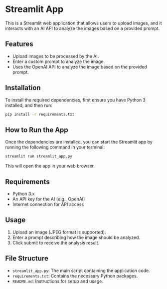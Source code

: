 
# Streamlit App

This is a Streamlit web application that allows users to upload images, and it interacts with an AI API to analyze the images based on a provided prompt.

## Features
- Upload images to be processed by the AI.
- Enter a custom prompt to analyze the image.
- Uses the OpenAI API to analyze the image based on the provided prompt.

## Installation

To install the required dependencies, first ensure you have Python 3 installed, and then run:

```bash
pip install -r requirements.txt
```

## How to Run the App

Once the dependencies are installed, you can start the Streamlit app by running the following command in your terminal:

```bash
streamlit run streamlit_app.py
```

This will open the app in your web browser.

## Requirements
- Python 3.x
- An API key for the AI (e.g., OpenAI)
- Internet connection for API access

## Usage

1. Upload an image (JPEG format is supported).
2. Enter a prompt describing how the image should be analyzed.
3. Click submit to receive the analysis result.

## File Structure
- `streamlit_app.py`: The main script containing the application code.
- `requirements.txt`: Contains the necessary Python packages.
- `README.md`: Instructions for setup and usage.

